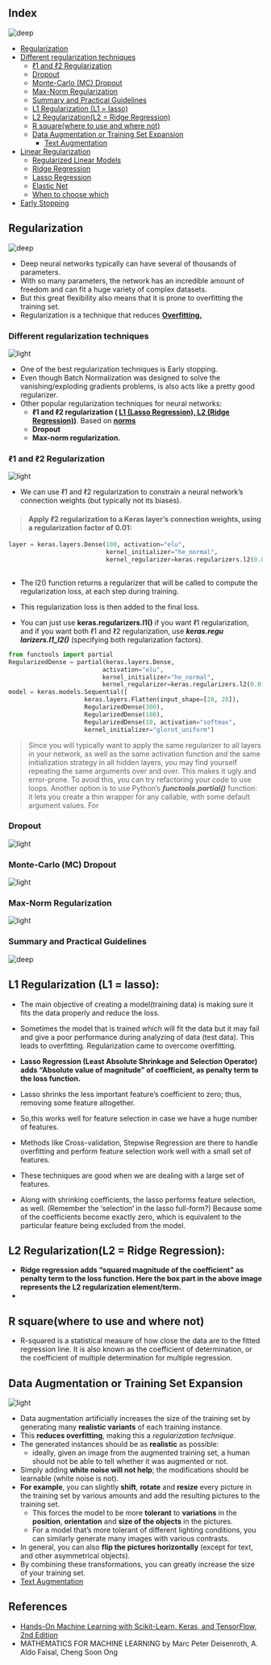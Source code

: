 ## Index
![deep](https://user-images.githubusercontent.com/12748752/141667909-22520af3-61cf-4cbc-a8f5-f99947c9b10d.png)
* [Regularization](#regularization)
* [Different regularization techniques](#different-regularization-techniques)
  * [ℓ1 and ℓ2 Regularization](#%E2%84%931-and-%E2%84%932-regularization)
  * [Dropout](#dropout)
  * [Monte-Carlo (MC) Dropout](#monte-carlo-mc-dropout)
  * [Max-Norm Regularization](#max-norm-regularization)
  * [Summary and Practical Guidelines](#summary-and-practical-guidelines)
  * [L1 Regularization (L1 = lasso)](#l1-regularization-l1--lasso)
  * [L2 Regularization(L2 = Ridge Regression)](#l2-regularizationl2--ridge-regression)
  * [R square(where to use and where not)](#r-squarewhere-to-use-and-where-not)
  * [Data Augmentation or Training Set Expansion](#data-augmentation-or-training-set-expansion)
    * [Text Augmentation](https://github.com/iAmKankan/Research-and-development/blob/main/Text_Augmentation/README.md) 
* [Linear Regularization](https://github.com/iAmKankan/Regularization/blob/master/linear_regularization.md)
  * [Regularized Linear Models](https://github.com/iAmKankan/Regularization/blob/master/linear_regularization.md#regularized-linear-models)
  * [Ridge Regression](https://github.com/iAmKankan/Regularization/blob/master/linear_regularization.md#ridge-regression)
  * [Lasso Regression](https://github.com/iAmKankan/Regularization/blob/master/linear_regularization.md#lasso-regression)
  * [Elastic Net](https://github.com/iAmKankan/Regularization/blob/master/linear_regularization.md#elastic-net)
  * [When to choose which](https://github.com/iAmKankan/Regularization/blob/master/linear_regularization.md#when-to-choose-which)
* [Early Stopping](#early-stopping)

## Regularization
![deep](https://user-images.githubusercontent.com/12748752/141667909-22520af3-61cf-4cbc-a8f5-f99947c9b10d.png)
* Deep neural networks typically can have several of thousands of parameters. 
* With so many parameters, the network has an incredible amount of freedom and can fit a huge variety of complex datasets. 
* But this great flexibility also means that it is prone to overfitting the training set.
* Regularization is a technique that reduces [**Overfitting.**](https://github.com/iAmKankan/MachineLearning_With_Python#overfitting-and-underfitting)

### Different regularization techniques
![light](https://user-images.githubusercontent.com/12748752/141667908-4ec63aed-5cd0-4b35-9a45-3d52fba893b8.png)

* One of the best regularization techniques is Early stopping. 
* Even though Batch Normalization was designed to solve the vanishing/exploding gradients problems, is also acts like a pretty good regularizer.
* Other popular regularization techniques for neural networks:
  * **ℓ1 and ℓ2 regularization ( [L1 (Lasso Regression), L2 (Ridge Regression)](https://github.com/iAmKankan/Regularization/blob/master/linear_regularization.md))**. Based on [**norms**](https://github.com/iAmKankan/Mathematics/blob/main/norm.md)
  * **Dropout** 
  * **Max-norm regularization.**

### ℓ1 and ℓ2 Regularization
![light](https://user-images.githubusercontent.com/12748752/141667908-4ec63aed-5cd0-4b35-9a45-3d52fba893b8.png)
* We can use ℓ1 and ℓ2 regularization to constrain a neural network’s connection weights (but typically not its biases).
> #### Apply ℓ2 regularization to a Keras layer’s connection weights, using a regularization factor of 0.01:
```python
layer = keras.layers.Dense(100, activation="elu", 
                           kernel_initializer="he_normal", 
                           kernel_regularizer=keras.regularizers.l2(0.01))
                         
```

* The l2() function returns a regularizer that will be called to compute the regularization loss, at each step during training. 
* This regularization loss is then added to the final loss. 

* You can just use **keras.regularizers.l1()** if you want ℓ1 regularization, and if you want both ℓ1 and ℓ2 regularization, use _**keras.regu
larizers.l1_l2()**_ (specifying both regularization factors).

```python
from functools import partial
RegularizedDense = partial(keras.layers.Dense,
                          activation="elu",
                          kernel_initializer="he_normal",
                          kernel_regularizer=keras.regularizers.l2(0.01))
model = keras.models.Sequential([
                     keras.layers.Flatten(input_shape=[28, 28]),
                     RegularizedDense(300),
                     RegularizedDense(100),
                     RegularizedDense(10, activation="softmax",
                     kernel_initializer="glorot_uniform")
```
 
> Since you will typically want to apply the same regularizer to all layers in your network,
as well as the same activation function and the same initialization strategy in all
hidden layers, you may find yourself repeating the same arguments over and over.
This makes it ugly and error-prone. To avoid this, you can try refactoring your code
to use loops. Another option is to use Python’s _**functools.partial()**_ function: it lets
you create a thin wrapper for any callable, with some default argument values. For










### Dropout
![light](https://user-images.githubusercontent.com/12748752/141667908-4ec63aed-5cd0-4b35-9a45-3d52fba893b8.png)


### Monte-Carlo (MC) Dropout
![light](https://user-images.githubusercontent.com/12748752/141667908-4ec63aed-5cd0-4b35-9a45-3d52fba893b8.png)


### Max-Norm Regularization
![light](https://user-images.githubusercontent.com/12748752/141667908-4ec63aed-5cd0-4b35-9a45-3d52fba893b8.png)


### Summary and Practical Guidelines
![deep](https://user-images.githubusercontent.com/12748752/141667909-22520af3-61cf-4cbc-a8f5-f99947c9b10d.png)



## L1 Regularization (L1 = lasso):
 
 * The main objective of creating a model(training data) is making sure it fits the data properly and reduce the loss.
 * Sometimes the model that is trained which will fit the data but it may fail and give a poor performance during analyzing of data (test data). This leads to overfitting. Regularization came to overcome overfitting.
 
 
  * **Lasso Regression (Least Absolute Shrinkage and Selection Operator) adds “Absolute value of magnitude” of coefficient, as penalty term to the loss function.**
 * Lasso shrinks the less important feature’s coefficient to zero; thus, removing some feature altogether. 
 * So,this works well for feature selection in case we have a huge number of features.
 
 * Methods like Cross-validation, Stepwise Regression are there to handle overfitting and perform feature selection work well with a small set of features. 
 * These techniques are good when we are dealing with a large set of features.
* Along with shrinking coefficients, the lasso performs feature selection, as well. (Remember the ‘selection‘ in the lasso full-form?) Because some of the coefficients become exactly zero, which is equivalent to the particular feature being excluded from the model.


## L2 Regularization(L2 = Ridge Regression):

* **Ridge regression adds “squared magnitude of the coefficient" as penalty term to the loss function. Here the box part in the above image represents the L2 regularization element/term.**
* 


## R square(where to use and where not)
* R-squared is a statistical measure of how close the data are to the fitted regression line. It is also known as the coefficient of determination, or the coefficient of multiple determination for multiple regression.
## Data Augmentation or Training Set Expansion
![light](https://user-images.githubusercontent.com/12748752/141667908-4ec63aed-5cd0-4b35-9a45-3d52fba893b8.png)
* Data augmentation artificially increases the size of the training set by generating many **realistic variants** of each training instance. 
* This **reduces overfitting**, making this a _regularization technique_. 
* The generated instances should be as **realistic** as possible: 
   * ideally, given an image from the augmented training set, a human should not be able to tell whether it was augmented or not. 
* Simply adding **white noise will not help**; the modifications should be learnable (white noise is not). 
* **For example**, you can slightly **shift**, **rotate** and **resize** every picture in the training set by various amounts and add the resulting pictures to the training set.
   * This forces the model to be more **tolerant** to **variations** in the **position**, **orientation** and **size of the objects** in the pictures. 
   * For a model that’s more tolerant of different lighting conditions, you can similarly generate many images with various contrasts. 
* In general, you can also **flip the pictures horizontally** (except for text, and other asymmetrical objects). 
* By combining these transformations, you can greatly increase the size of your training set.
* [Text Augmentation](https://github.com/iAmKankan/Research-and-development/blob/main/Text_Augmentation/README.md) 
## References
* [Hands-On Machine Learning with Scikit-Learn, Keras, and TensorFlow, 2nd Edition](https://www.oreilly.com/library/view/hands-on-machine-learning/9781492032632/)
* MATHEMATICS FOR MACHINE LEARNING by Marc Peter Deisenroth, A. Aldo Faisal, Cheng Soon Ong
